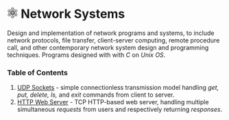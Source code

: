 # <img src="UDP_Sockets/sample_data/network.png" data-canonical-src="UDP_Sockets/sample_data/network.png" width="25" height="25" /> Network Systems
Design and implementation of network programs and systems, to include network protocols, file transfer, client-server computing, remote procedure call, and other contemporary network system design and programming techniques. Programs designed with with *C* on *Unix OS*.

### Table of Contents
1. [UDP Sockets](UDP_Sockets) - simple connectionless transmission model handling *get, put, delete, ls,* and *exit* commands from client to server.
2. [HTTP Web Server](HTTP_Web_Server) - TCP HTTP-based web server, handling multiple simultaneous *requests* from users and respectively returning *responses*.
